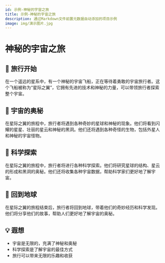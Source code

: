 ```yaml
---
id: 示例-神秘的宇宙之旅
title: 示例-神秘的宇宙之旅
description: 通过Markdown文件前置元数据自动添加的项目示例
image: img/演示图片.jpg
---
```


# 神秘的宇宙之旅

## 🚀 旅行开始

在一个遥远的星系中，有一个神秘的宇宙飞船，正在等待着勇敢的宇宙旅行者。这个飞船被称为“星际之翼”，它拥有先进的技术和神秘的力量，可以带领旅行者探索整个宇宙。

## 🌠 宇宙的奥秘

在星际之翼的旅程中，旅行者将遇到各种奇妙的星球和神秘的现象。他们将看到闪耀的星星、壮丽的星云和神秘的黑洞。他们还将遇到各种奇怪的生物，包括外星人和神秘的宇宙怪物。

## 🔭 科学探索

在星际之翼的旅程中，旅行者将进行各种科学探索。他们将研究星球的结构、星云的形成和黑洞的奥秘。他们还将收集各种宇宙数据，帮助科学家们更好地了解宇宙。

## 🚀 回到地球

在星际之翼的旅程结束后，旅行者将回到地球，带着他们的奇妙经历和科学发现。他们将分享他们的故事，帮助人们更好地了解宇宙的奥秘。

## 💡 遐想

- 宇宙是无限的，充满了神秘和奥秘
- 科学探索是了解宇宙的最佳方式
- 旅行可以带来无限的乐趣和收获
